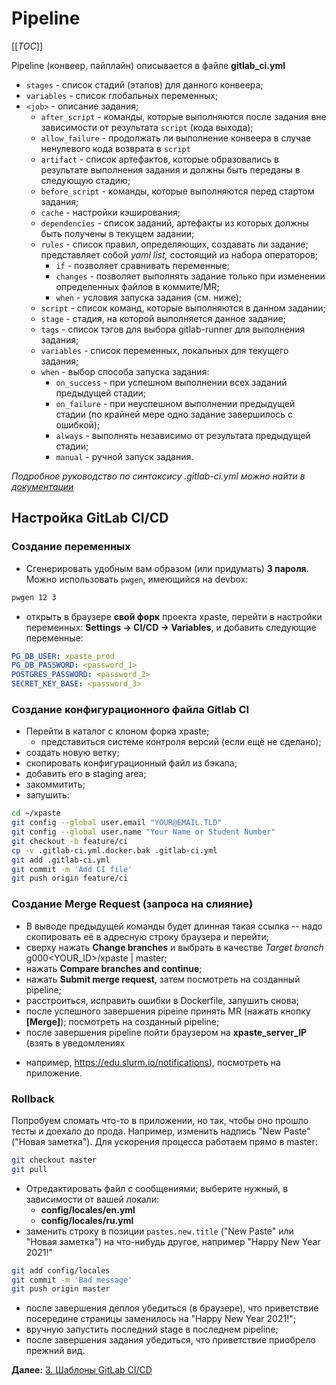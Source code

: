 # Pipeline

[[_TOC_]]

Pipeline (конвеер, пайплайн) описывается в файле **gitlab_ci.yml**

+ `stages` - список стадий (этапов) для данного конвеера;
+ `variables` - список глобальных переменных;
+ `<job>` - описание задания;
  + `after_script` - команды, которые выполняются после задания вне зависимости
от результата `script` (кода выхода);
  + `allow_failure` - продолжать ли выполнение конвеера в случае ненулевого кода возврата
в `script`
  + `artifact` - список артефактов, которые образовались в результате выполнения
задания и должны быть переданы в следующую стадию;
  + `before_script` - команды, которые выполняются перед стартом задания;
  + `cache` - настройки кэширования;
  + `dependencies` - список заданий, артефакты из которых должны быть получены в текущем
задании;
  + `rules` - список правил, определяющих, создавать ли задание; представляет собой
_yaml list,_ состоящий из набора операторов;
    - `if` - позволяет сравнивать переменные;
    - `changes` - позволяет выполнять задание только при изменении определенных файлов
в коммите/MR;
    - `when` - условия запуска задания (см. ниже);
  + `script` - список команд, которые выполняются в данном задании;
  + `stage` - стадия, на которой выполняется данное задание;
  + `tags` - список тэгов для выбора gitlab-runner для выполнения задания;
  + `variables` - список переменных, локальных для текущего задания;
  + `when` - выбор способа запуска задания:
    + `on_success` - при успешном выполнении всех заданий предыдущей стадии;
    + `on_failure` - при неуспешном выполнении предыдущей стадии (по крайней мере одно
задание завершилось с ошибкой);
    + `always` - выполнять независимо от результата предыдущей стадии;
    + `manual` - ручной запуск задания.

_Подробное руководство по синтаксису .gitlab-ci.yml можно найти в
[документации](https://docs.gitlab.com/ee/ci/yaml/)_

## Настройка GitLab CI/CD

### Создание переменных

+ Сгенерировать удобным вам образом (или придумать) **3 пароля**.
Можно использовать `pwgen`, имеющийся на devbox:
```sh
pwgen 12 3
```
+ открыть в браузере **свой форк** проекта xpaste, перейти в настройки переменных: **Settings -> CI/CD -> Variables**,
и добавить следующие переменные:
```yaml
PG_DB_USER: xpaste_prod
PG_DB_PASSWORD: <password_1>
POSTGRES_PASSWORD: <password_2>
SECRET_KEY_BASE: <password_3>
```
### Создание конфигурационного файла Gitlab CI

+ Перейти в каталог с клоном форка xpaste;
  + представиться системе контроля версий (если ещё не сделано);
+ создать новую ветку;
+ скопировать конфигурационный файл из бэкапа;
+ добавить его в staging area;
+ закоммитить;
+ запушить:
```sh
cd ~/xpaste
git config --global user.email "YOUR@EMAIL.TLD"
git config --global user.name "Your Name or Student Number"
git checkout -b feature/ci
cp -v .gitlab-ci.yml.docker.bak .gitlab-ci.yml
git add .gitlab-ci.yml
git commit -m 'Add CI file'
git push origin feature/ci
```

### Создание Merge Request (запроса на слияние)

+ В выводе предыдущей команды будет длинная такая ссылка -- надо скопировать её в адресную строку браузера и перейти;
+ сверху нажать **Change branches** и выбрать в качестве _Target branch_ g000<YOUR_ID>/xpaste | master;
+ нажать **Compare branches and continue**;
+ нажать **Submit merge request**, затем посмотреть на созданный pipeline;
+ расстроиться, исправить ошибки в Dockerfile, запушить снова;
+ после успешного завершения pipeine принять MR (нажать кнопку **[Merge]**); посмотреть на созданный pipeline;
+ после завершения pipeline пойти браузером на **xpaste_server_IP** (взять в уведомлениях
- например, https://edu.slurm.io/notifications), посмотреть на приложение.

<!--
Переходим на страницу форка проекта xpaste: https://gitlab.slurm.io/GROUP-NAME/xpaste/merge_requests
(`GROUP-NAME` необходимо заменить на имя своей группы.) и нажимаем кнопку в правом верхнем углу:
`Create merge request`. В качестве `Source branch` выбираем g<номер студента> и ветку test,
в `Target branch` выбираем форк нашего репозитория и ветку master.

![mr](img/mr.png)

После этого нажимаем `Compare branches and continue`. Заполняем `Title` и `Description` и нажимаем `Submit`.

В итоге мы получим MR. На данной странице отображаются данные по изменениям в MR, описание данного MR,
а также статус pipeline для данного MR.

![mr_ui](img/mr_ui.png)
-->

<!--
В результате будет создано два pipeline:

* С тестами приложения, которое запустилось при создании MR.
* Для деплоя приложения. Данный pipeline содержит 2 job:
  * Деплой приложения - запускается автоматически
  * Откат приложения - запускается в ручном режиме
-->

### Rollback

Попробуем сломать что-то в приложении, но так, чтобы оно прошло тесты и доехало до прода.
Например, изменить надпись "New Paste" ("Новая заметка").
Для ускорения процесса работаем прямо в master:
```sh
git checkout master
git pull
```
+ Отредактировать файл с сообщениями; выберите нужный, в зависимости от вашей локали:
  + **config/locales/en.yml**
  + **config/locales/ru.yml**
+ заменить строку в позиции `pastes.new.title` ("New Paste" или "Новая заметка") на что-нибудь другое, например "Happy New Year 2021!"
```sh
git add config/locales
git commit -m 'Bad message'
git push origin master
```
+ после завершения деплоя убедиться (в браузере), что приветствие посередине страницы заменилось на "Happy New Year 2021!";
+ вручную запустить последний stage в последнем pipeline;
+ после завершения задания убедиться, что приветствие приобрело прежний вид.

**Далее:** [3. Шаблоны GitLab CI/CD](gitlab-ci-include.md)
